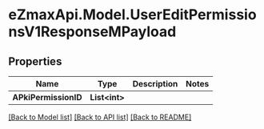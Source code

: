 
# eZmaxApi.Model.UserEditPermissionsV1ResponseMPayload

## Properties

Name | Type | Description | Notes
------------ | ------------- | ------------- | -------------
**APkiPermissionID** | **List&lt;int&gt;** |  | 

[[Back to Model list]](../README.md#documentation-for-models)
[[Back to API list]](../README.md#documentation-for-api-endpoints)
[[Back to README]](../README.md)

